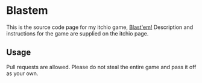 # Blastem
This is the source code page for my itchio game, <a href="https://hotwheel2007.itch.io/blastem" target="_blank">Blast'em!</a>
Description and instructions for the game are supplied on the itchio page.

## Usage
Pull requests are allowed. Please do not steal the entire game and pass it off as your own.
